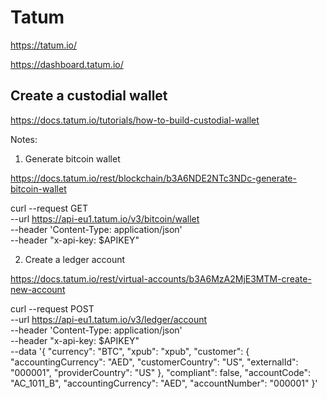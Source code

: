 # Tatum

https://tatum.io/

https://dashboard.tatum.io/

## Create a custodial wallet

https://docs.tatum.io/tutorials/how-to-build-custodial-wallet

Notes:

1. Generate bitcoin wallet

https://docs.tatum.io/rest/blockchain/b3A6NDE2NTc3NDc-generate-bitcoin-wallet

curl --request GET \
  --url https://api-eu1.tatum.io/v3/bitcoin/wallet \
  --header 'Content-Type: application/json' \
  --header "x-api-key: $APIKEY"

2. Create a ledger account

https://docs.tatum.io/rest/virtual-accounts/b3A6MzA2MjE3MTM-create-new-account

curl --request POST \
  --url https://api-eu1.tatum.io/v3/ledger/account \
  --header 'Content-Type: application/json' \
  --header "x-api-key: $APIKEY" \
  --data '{
  "currency": "BTC",
  "xpub": "xpub",
  "customer": {
    "accountingCurrency": "AED",
    "customerCountry": "US",
    "externalId": "000001",
    "providerCountry": "US"
  },
  "compliant": false,
  "accountCode": "AC_1011_B",
  "accountingCurrency": "AED",
  "accountNumber": "000001"
}'